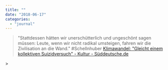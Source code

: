 ```yaml
---
title: ""
date: "2018-06-17"
categories: 
  - "journal"
---
```


> "Stattdessen hätten wir unerschütterlich und ungeschönt sagen müssen: Leute, wenn wir nicht radikal umsteigen, fahren wir die Zivilisation an die Wand." #Schellnhuber [Klimawandel: "Gleicht einem kollektiven Suizidversuch" - Kultur - Süddeutsche.de](http://www.sueddeutsche.de/kultur/klimawandel-gleicht-einem-kollektiven-suizidversuch-1.3978878)

\>
